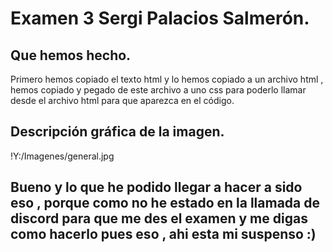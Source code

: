 # Examen 3 Sergi Palacios Salmerón.
## Que hemos hecho.
Primero hemos copiado el texto html y lo hemos copiado a un archivo html , hemos copiado y pegado de este archivo a uno css para poderlo llamar desde el archivo html para que aparezca en el código.
## Descripción gráfica de la imagen.
!Y:/Imagenes/general.jpg
## Bueno y lo que he podido llegar a hacer a sido eso , porque como no he estado en la llamada de discord para que me des el examen y me digas como hacerlo pues eso , ahi esta mi suspenso :) 
